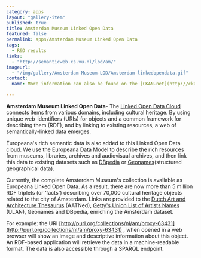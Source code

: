```yaml
---
category: apps
layout: "gallery-item"
published: true
title: Amsterdam Museum Linked Open Data
featured: false
permalink: apps/Amsterdam Museum Linked Open Data
tags: 
  - R&D results
links: 
  - "http://semanticweb.cs.vu.nl/lod/am/"
imageurl: 
  - "/img/gallery/Amsterdam-Museum-LOD/Amsterdam-linkedopendata.gif"
contact: 
  name: More information can also be found on the [CKAN.net](http://ckan.net/package/amsterdam-museum-as-edm-lod) page.

---
```

**Amsterdam Museum Linked Open Data**- The [Linked Open Data Cloud](http://richard.cyganiak.de/2007/10/lod/) connects items from various domains, including cultural heritage. By using unique web-identifiers (URIs) for objects and a common framework for describing them (RDF), and by linking to existing resources, a web of semantically-linked data emerges.

Europeana&#39;s rich semantic data is also added to this Linked Open Data cloud. We use the Europeana Data Model to describe the rich resources from museums, libraries, archives and audiovisual archives, and then link this data to existing datasets such as [DBpedia](http://www.dbpedia.org/) or [Geonames](http://www.geonames.org/)(structured geographical data).

Currently, the complete Amsterdam Museum&#39;s collection is available as Europeana Linked Open Data. As a result, there are now more than 5 million RDF triplets (or &lsquo;facts&#39;) describing over 70,000 cultural heritage objects related to the city of Amsterdam. Links are provided to the [Dutch Art and Architecture Thesaurus](http://www.aat-ned.nl/) (AATNed), [Getty&#39;s Union List of Artists Names](http://www.getty.edu/research/conducting_research/vocabularies/) (ULAN), Geonames and DBpedia, enriching the Amsterdam dataset.

For example: the URI [http://purl.org/collections/nl/am/proxy-63431](http://purl.org/collections/nl/am/proxy-63431) , when opened in a web browser will show an image and descriptive information about this object. An RDF-based application will retrieve the data in a machine-readable format. The data is also accessible through a SPARQL endpoint.
